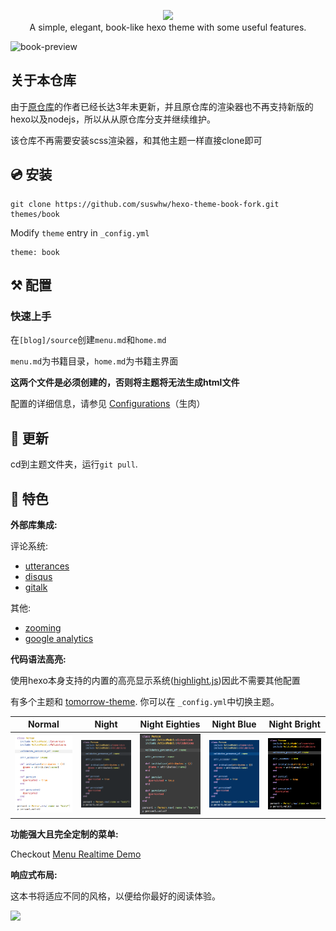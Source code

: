 <p align="center" class="has-mb-6">
<img height="90" src="https://kaiiiz.github.io/hexo-theme-book-demo/images/logo.png">
<br>A simple, elegant, book-like hexo theme with some useful features.
<br>
</p>

![book-preview](https://kaiiiz.github.io/hexo-theme-book-demo/images/header.png)

## 关于本仓库

由于[原仓库](https://github.com/kaiiiz/hexo-theme-book.git)的作者已经长达3年未更新，并且原仓库的渲染器也不再支持新版的hexo以及nodejs，所以从从原仓库分支并继续维护。

该仓库不再需要安装scss渲染器，和其他主题一样直接clone即可

## 💿 安装
```
git clone https://github.com/suswhw/hexo-theme-book-fork.git themes/book
```

Modify `theme` entry in `_config.yml`

```
theme: book
```

## ⚒ 配置

### 快速上手

在`[blog]/source`创建`menu.md`和`home.md`

`menu.md`为书籍目录，`home.md`为书籍主界面

**这两个文件是必须创建的，否则将主题将无法生成html文件**

配置的详细信息，请参见 [Configurations](https://github.com/kaiiiz/hexo-theme-book/wiki/Configuration)（生肉）


## 🎈 更新

cd到主题文件夹，运行`git pull`.

## 🎁 特色

**外部库集成:**

评论系统:

* [utterances](https://github.com/utterance/utterances)
* [disqus](https://disqus.com/)
* [gitalk](https://github.com/gitalk/gitalk)

其他:

* [zooming](https://github.com/kingdido999/zooming)
* [google analytics](https://analytics.google.com/)

**代码语法高亮:**

使用hexo本身支持的内置的高亮显示系统([highlight.js](https://highlightjs.org/))因此不需要其他配置

有多个主题和 [tomorrow-theme](https://github.com/chriskempson/tomorrow-theme). 你可以在 `_config.yml`中切换主题。

| Normal | Night | Night Eighties | Night Blue | Night Bright
| --- | --- | --- | --- | --- | 
| ![](https://github.com/ChrisKempson/Tomorrow-Theme/raw/master/Images/Tomorrow.png) | ![](https://github.com/ChrisKempson/Tomorrow-Theme/raw/master/Images/Tomorrow-Night.png) | ![](https://raw.githubusercontent.com/ChrisKempson/Tomorrow-Theme/master/Images/Tomorrow-Night-Eighties.png) | ![](https://raw.githubusercontent.com/ChrisKempson/Tomorrow-Theme/master/Images/Tomorrow-Night-Blue.png) | ![](https://raw.githubusercontent.com/ChrisKempson/Tomorrow-Theme/master/Images/Tomorrow-Night-Bright.png)

**功能强大且完全定制的菜单:**

Checkout [Menu Realtime Demo](https://kaiiiz.github.io/hexo-theme-book-demo/demo/menu-realtime/)

**响应式布局:**

这本书将适应不同的风格，以便给你最好的阅读体验。

![](https://kaiiiz.github.io/hexo-theme-book-demo/images/responsive.png)

